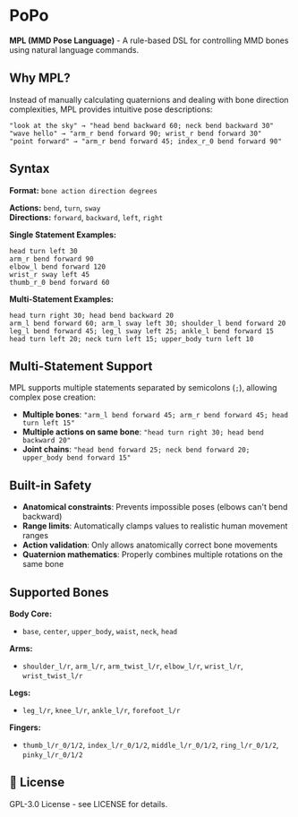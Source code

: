 # PoPo

**MPL (MMD Pose Language)** - A rule-based DSL for controlling MMD bones using natural language commands.

## Why MPL?

Instead of manually calculating quaternions and dealing with bone direction complexities, MPL provides intuitive pose descriptions:

```
"look at the sky" → "head bend backward 60; neck bend backward 30"
"wave hello" → "arm_r bend forward 90; wrist_r bend forward 30"
"point forward" → "arm_r bend forward 45; index_r_0 bend forward 90"
```

## Syntax

**Format:** `bone action direction degrees`

**Actions:** `bend`, `turn`, `sway`  
**Directions:** `forward`, `backward`, `left`, `right`

**Single Statement Examples:**

```
head turn left 30
arm_r bend forward 90
elbow_l bend forward 120
wrist_r sway left 45
thumb_r_0 bend forward 60
```

**Multi-Statement Examples:**

```
head turn right 30; head bend backward 20
arm_l bend forward 60; arm_l sway left 30; shoulder_l bend forward 20
leg_l bend forward 45; leg_l sway left 25; ankle_l bend forward 15
head turn left 20; neck turn left 15; upper_body turn left 10
```

## Multi-Statement Support

MPL supports multiple statements separated by semicolons (`;`), allowing complex pose creation:

- **Multiple bones**: `"arm_l bend forward 45; arm_r bend forward 45; head turn left 15"`
- **Multiple actions on same bone**: `"head turn right 30; head bend backward 20"`
- **Joint chains**: `"head bend forward 25; neck bend forward 20; upper_body bend forward 15"`

## Built-in Safety

- **Anatomical constraints**: Prevents impossible poses (elbows can't bend backward)
- **Range limits**: Automatically clamps values to realistic human movement ranges
- **Action validation**: Only allows anatomically correct bone movements
- **Quaternion mathematics**: Properly combines multiple rotations on the same bone

## Supported Bones

**Body Core:**

- `base`, `center`, `upper_body`, `waist`, `neck`, `head`

**Arms:**

- `shoulder_l/r`, `arm_l/r`, `arm_twist_l/r`, `elbow_l/r`, `wrist_l/r`, `wrist_twist_l/r`

**Legs:**

- `leg_l/r`, `knee_l/r`, `ankle_l/r`, `forefoot_l/r`

**Fingers:**

- `thumb_l/r_0/1/2`, `index_l/r_0/1/2`, `middle_l/r_0/1/2`, `ring_l/r_0/1/2`, `pinky_l/r_0/1/2`

## 📄 License

GPL-3.0 License - see LICENSE for details.
